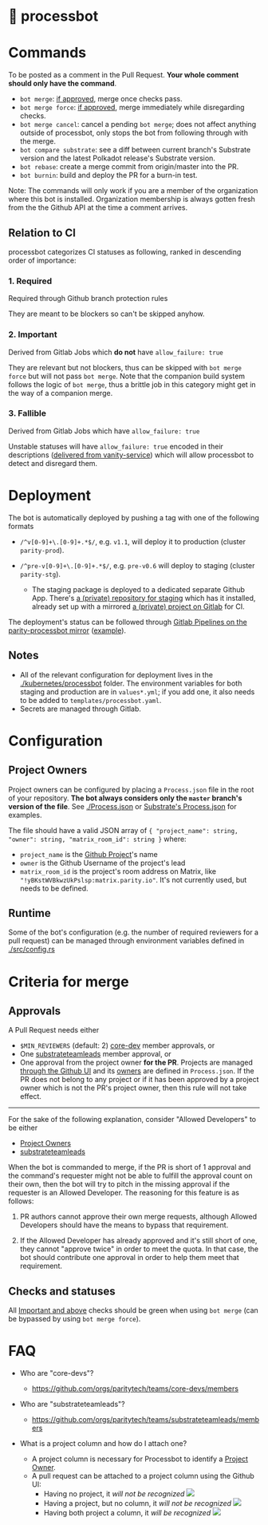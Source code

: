 # 👾 processbot

# Commands

To be posted as a comment in the Pull Request. **Your whole comment should only
have the command**.

- `bot merge`: [if approved](#criteria-for-merge), merge once checks pass.
- `bot merge force`: [if approved](#criteria-for-merge), merge immediately
  while disregarding checks.
- `bot merge cancel`: cancel a pending `bot merge`; does not affect anything
  outside of processbot, only stops the bot from following through with the
  merge.
- `bot compare substrate`: see a diff between current branch's Substrate
  version and the latest Polkadot release's Substrate version.
- `bot rebase`: create a merge commit from origin/master into the PR.
- `bot burnin`: build and deploy the PR for a burn-in test.

Note: The commands will only work if you are a member of the organization where
this bot is installed. Organization membership is always gotten fresh from the
the Github API at the time a comment arrives.

## Relation to CI

processbot categorizes CI statuses as following, ranked in descending order of
importance:

### 1. Required

Required through Github branch protection rules

They are meant to be blockers so can't be skipped anyhow.

### 2. Important

Derived from Gitlab Jobs which **do not** have `allow_failure: true`

They are relevant but not blockers, thus can be skipped with `bot merge force`
but will not pass `bot merge`. Note that the companion build system follows the
logic of `bot merge`, thus a brittle job in this category might get in the way
of a companion merge.

### 3. Fallible

Derived from Gitlab Jobs which have `allow_failure: true`

Unstable statuses will have `allow_failure: true` encoded in their descriptions
([delivered from vanity-service](https://gitlab.parity.io/parity/websites/vanity-service/-/blob/ddc0af0ec8520a99a35b9e33de57d28d37678686/service.js#L77))
which will allow processbot to detect and disregard them.

# Deployment

The bot is automatically deployed by pushing a tag with one of the following formats

- `/^v[0-9]+\.[0-9]+.*$/`, e.g. `v1.1`, will deploy it to production (cluster
  `parity-prod`).

- `/^pre-v[0-9]+\.[0-9]+.*$/`, e.g. `pre-v0.6` will deploy to staging (cluster
  `parity-stg`).
  - The staging package is deployed to a dedicated separate Github App. There's
    [a (private) repository for staging](https://github.com/paritytech/polkadot-for-processbot-staging)
    which has it installed, already set up with a mirrored
	[a (private) project on Gitlab](https://gitlab.parity.io/parity/polkadot-for-processbot-staging)
	for CI.

The deployment's status can be followed through
[Gitlab Pipelines on the parity-processbot mirror](https://gitlab.parity.io/parity/parity-processbot/-/pipelines)
([example](https://gitlab.parity.io/parity/parity-processbot/-/jobs/867102)).

## Notes

- All of the relevant configuration for deployment lives in the
  [./kubernetes/processbot](./kubernetes/processbot) folder. The environment
  variables for both staging and production are in `values*.yml`; if you add
  one, it also needs to be added to `templates/processbot.yaml`.
 - Secrets are managed through Gitlab.

# Configuration

## Project Owners <a name="project-owners"></a>

Project owners can be configured by placing a `Process.json` file in the root
of your repository. **The bot always considers only the `master` branch's
version of the file**. See [./Process.json](./Process.json) or
[Substrate's Process.json](https://github.com/paritytech/substrate/blob/master/Process.json)
for examples.

The file should have a valid JSON array of
`{ "project_name": string, "owner": string, "matrix_room_id": string }`
where:

- `project_name` is the [Github Project](#github-project)'s name
- `owner` is the Github Username of the project's lead
- `matrix_room_id` is the project's room address on Matrix, like
  `"!yBKstWVBkwzUkPslsp:matrix.parity.io"`. It's not currently used, but needs to
  be defined.

## Runtime

Some of the bot's configuration (e.g. the number of required reviewers for a
pull request) can be managed through environment variables defined in
[./src/config.rs](./src/config.rs)

# Criteria for merge

## Approvals

A Pull Request needs either

- `$MIN_REVIEWERS` (default: 2) [core-dev](#core-devs) member approvals, or
- One [substrateteamleads](#substrateteamleads) member approval, or
- One approval from the project owner **for the PR**. Projects are managed
  [through the Github UI](#github-project) and its [owners](#project-owners)
  are defined in `Process.json`. If the PR does not belong to any project or if
  it has been approved by a project owner which is not the PR's project owner,
  then this rule will not take effect.

---

For the sake of the following explanation, consider "Allowed Developers"
to be either

- [Project Owners](#project-owners)
- [substrateteamleads](#substrateteamleads)

When the bot is commanded to merge, if the PR is short of 1 approval and the
command's requester might not be able to fulfill the approval count on their
own, then the bot will try to pitch in the missing approval if the requester is
an Allowed Developer. The reasoning for this feature is as follows:

1. PR authors cannot approve their own merge requests, although Allowed
   Developers should have the means to bypass that requirement.

2. If the Allowed Developer has already approved and it's still short of one,
   they cannot "approve twice" in order to meet the quota. In that case, the
   bot should contribute one approval in order to help them meet that
   requirement.

## Checks and statuses

All [Important and above](#relation-to-ci) checks should be green when using
`bot merge` (can be bypassed by using `bot merge force`).

# FAQ

- Who are "core-devs"? <a name="core-devs"></a>
	- https://github.com/orgs/paritytech/teams/core-devs/members

- Who are "substrateteamleads"? <a name="substrateteamleads"></a>
	- https://github.com/orgs/paritytech/teams/substrateteamleads/members

- What is a project column and how do I attach one? <a name="github-project"></a>
	- A project column is necessary for Processbot to identify a
	  [Project Owner](#project-owners).
	- A pull request can be attached to a project column using the Github UI:
		- Having no project, it *will not be recognized*
		![](https://github.com/paritytech/parity-processbot/blob/master/no-project.png)
		- Having a project, but no column, it *will not be recognized*
		![](https://github.com/paritytech/parity-processbot/blob/master/no-column.png)
		- Having both project a column, it *will be recognized*
		![](https://github.com/paritytech/parity-processbot/blob/master/proj-column.png)
